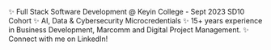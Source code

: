✨ Full Stack Software Development @ Keyin College - Sept 2023 SD10 Cohort
✨ AI, Data & Cybersecurity Microcredentials
✨️ 15+ years experience in Business Development, Marcomm and Digital Project Management.
✨️  Connect with me on LinkedIn!
